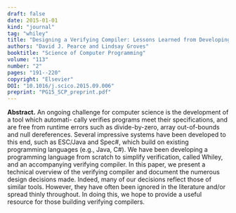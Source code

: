 ```yaml
---
draft: false
date: 2015-01-01
kind: "journal"
tag: "whiley"
title: "Designing a Verifying Compiler: Lessons Learned from Developing Whiley"
authors: "David J. Pearce and Lindsay Groves"
booktitle: "Science of Computer Programming"
volume: "113"
number: "2"
pages: "191--220"
copyright: "Elsevier"
DOI: "10.1016/j.scico.2015.09.006"
preprint: "PG15_SCP_preprint.pdf"
---
```

**Abstract.** An ongoing challenge for computer science is the development of a tool which automati- cally verifies programs meet their specifications, and are free from runtime errors such as divide-by-zero, array out-of-bounds and null dereferences. Several impressive systems have been developed to this end, such as ESC/Java and Spec#, which build on existing programming languages (e.g., Java, C#). We have been developing a programming language from scratch to simplify verification, called Whiley, and an accompanying verifying compiler. In this paper, we present a technical overview of the verifying compiler and document the numerous design decisions made. Indeed, many of our decisions reflect those of similar tools. However, they have often been ignored in the literature and/or spread thinly throughout. In doing this, we hope to provide a useful resource for those building verifying compilers.
